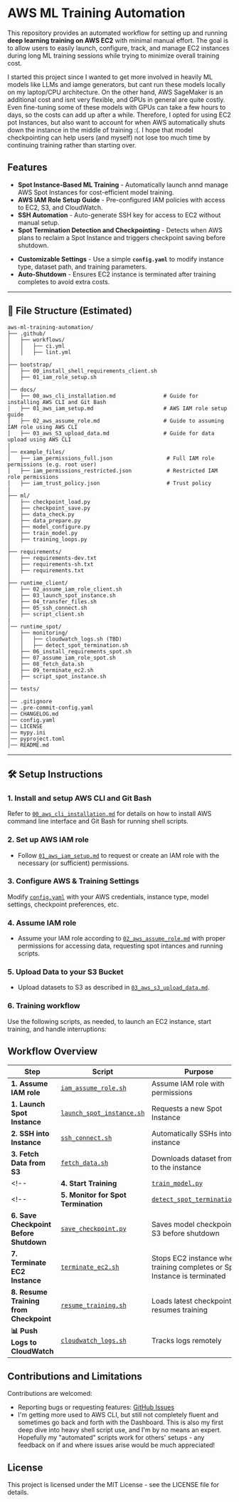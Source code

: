 # AWS ML Training Automation

This repository provides an automated workflow for setting up and running **deep learning training on AWS EC2** with minimal manual effort. The goal is to allow users to easily launch, configure, track, and manage EC2 instances during long ML training sessions while trying to minimize overall training cost.

I started this project since I wanted to get more involved in heavily ML models like LLMs and iamge generators, but cant run these models locally on my laptop/CPU architecture. On the other hand, AWS SageMaker is an additional cost and isnt very flexible, and GPUs in general are quite costly. Even fine-tuning some of these models with GPUs can take a few hours to days, so the costs can add up after a while. Therefore, I opted for using EC2 pot Instances, but also want to account for when AWS automatically shuts down the instance in the middle of training :(. I hope that model checkpointing can help users (and myself) not lose too much time by continuing training rather than starting over.

## **Features**
- **Spot Instance-Based ML Training** - Automatically launch annd manage AWS Spot Instances for cost-efficient model training.  
- **AWS IAM Role Setup Guide** - Pre-configured IAM policies with access to EC2, S3, and CloudWatch.  
- **SSH Automation** - Auto-generate SSH key for access to EC2 without manual setup.  
- **Spot Termination Detection and Checkpointing** - Detects when AWS plans to reclaim a Spot Instance and triggers checkpoint saving before shutdown.  
<!-- - **CloudWatch Logging** - Send logs to AWS CloudWatch for monitoring instance activity and debugging.    -->
- **Customizable Settings** - Use a simple **`config.yaml`** to modify instance type, dataset path, and training parameters.  
- **Auto-Shutdown** - Ensures EC2 instance is terminated after training completes to avoid extra costs.  

---

## 📂 File Structure (Estimated)
```
aws-ml-training-automation/
├── .github/
│   ├── workflows/
│   │   ├── ci.yml
│   │   ├── lint.yml
│
├── bootstrap/
│   ├── 00_install_shell_requirements_client.sh
│   ├── 01_iam_role_setup.sh
│
│── docs/
│   ├── 00_aws_cli_installation.md               # Guide for installing AWS CLI and Git Bash
│   ├── 01_aws_iam_setup.md                      # AWS IAM role setup guide
│   ├── 02_aws_assume_role.md                    # Guide to assuming IAM role using AWS CLI
│   ├── 03_aws_S3_upload_data.md                 # Guide for data upload using AWS CLI
│
│── example_files/
│   ├── iam_permissions_full.json                 # Full IAM role permissions (e.g. root user)
│   ├── iam_permissions_restricted.json           # Restricted IAM role permissions
│   ├── iam_trust_policy.json                     # Trust policy
|
├── ml/
│   ├── checkpoint_load.py
│   ├── checkpoint_save.py
│   ├── data_check.py
│   ├── data_prepare.py
│   ├── model_configure.py
│   ├── train_model.py
│   ├── training_loops.py
│
├── requirements/
│   ├── requirements-dev.txt
│   ├── requirements-sh.txt
│   ├── requirements.txt
│
├── runtime_client/
│   ├── 02_assume_iam_role_client.sh
│   ├── 03_launch_spot_instance.sh
│   ├── 04_transfer_files.sh
│   ├── 05_ssh_connect.sh
│   ├── script_client.sh
|
│── runtime_spot/
│   ├── monitoring/
│   │   ├── cloudwatch_logs.sh (TBD)
│   │   ├── detect_spot_termination.sh
│   ├── 06_install_requirements_spot.sh
│   ├── 07_assume_iam_role_spot.sh
│   ├── 08_fetch_data.sh
│   ├── 09_terminate_ec2.sh
│   ├── script_spot_instance.sh
|
│── tests/
│
│── .gitignore
│── .pre-commit-config.yaml
│── CHANGELOG.md
│── config.yaml
│── LICENSE
│── mypy.ini
│── pyproject.toml
│── README.md
```

---

## 🛠️ Setup Instructions
### 1. Install and setup AWS CLI and Git Bash
Refer to [`00_aws_cli_installation.md`](docs/00_aws_cli_installation.md) for details on how to install AWS command line interface and Git Bash for running shell scripts.

### 2. Set up AWS IAM role
- Follow [`01_aws_iam_setup.md`](docs/01_aws_iam_setup.md) to request or create an IAM role with the necessary (or sufficient) permissions.

### 3. Configure AWS & Training Settings
Modify [`config.yaml`](config.yaml) with your AWS credentials, instance type, model settings, checkpoint preferences, etc.

### 4. Assume IAM role
- Assume your IAM role according to [`02_aws_assume_role.md`](docs/02_aws_assume_role.md) with proper permissions for accessing data, requesting spot intances and running scripts.

### 5. Upload Data to your S3 Bucket
- Upload datasets to S3 as described in [`03_aws_s3_upload_data.md`](docs/03_aws_s3_upload_data.md).

### 6. Training workflow
Use the following scripts, as needed, to launch an EC2 instance, start training, and handle interruptions:

## **Workflow Overview**

| **Step** | **Script** | **Purpose** |
|----------|-----------|-------------|
| **1. Assume IAM role** | [`iam_assume_role.sh`](setup/assume_iam_role.sh) | Assume IAM role with permissions |
| **1. Launch Spot Instance** | [`launch_spot_instance.sh`](setup/launch_spot_instance.sh) | Requests a new Spot Instance |
| **2. SSH into Instance** | [`ssh_connect.sh`](setup/ssh_connect.sh) | Automatically SSHs into the instance |
| **3. Fetch Data from S3** | [`fetch_data.sh`](training/fetch_data.sh) | Downloads dataset from S3 to the instance |
<!-- | **4. Start Training** | [`train_model.py`](training/train_model.py) | Runs the ML model training | -->
<!-- | **5. Monitor for Spot Termination** | [`detect_spot_termination.sh`](setup/detect_spot_termination.sh) | Detects AWS termination notice |
| **6. Save Checkpoint Before Shutdown** | [`save_checkpoint.py`](training/save_checkpoint.py) | Saves model checkpoint to S3 before shutdown |
| **7. Terminate EC2 Instance** | [`terminate_ec2.sh`](setup/terminate_ec2.sh) | Stops EC2 instance when training completes or Spot Instance is terminated |
| **8. Resume Training from Checkpoint** | [`resume_training.sh`](training/resume_training.sh) | Loads latest checkpoint & resumes training |
| **📊 Push Logs to CloudWatch** | [`cloudwatch_logs.sh`](monitoring/cloudwatch_logs.sh) | Tracks logs remotely | -->

## Contributions and Limitations
Contributions are welcomed:
- Reporting bugs or requesting features: [GitHub Issues](https://github.com/BradleyEdelman/AWS-ML-Training-Automation/issues)
- I'm getting more used to AWS CLI, but still not completely fluent and sometimes go back and forth with the Dashboard. This is also my first deep dive into heavy shell script use, and I'm by no means an expert. Hopefully my "automated" scripts work for others' setups - any feedback on if and where issues arise would be much appreciated!

## License
This project is licensed under the MIT License - see the LICENSE file for details.


<!-- 
---
# **Features directions**
- **Auto-Restart on Spot Interruption** - Automatically launch a new instance and restart training from the last checkpoint.  
- **Multi-Node Scaling** - Distribute training across multiple Spot Instances for faster model convergence.  
- **Automated Model Selection** - Adapt training strategy based on instance type (CPU/GPU, VRAM).  
- **Different ML Strategies** - Support for LLM, CNN, image generators, etc. -->



